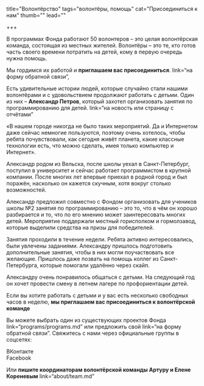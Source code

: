 
title="Волонтёрство"
tags="волонтёры, помощь"
cat="Присоединиться к нам"
thumb=""
lead=""

+++

В программах Фонда работают 50 волонтеров – это целая волонтёрская команда, состоящая из местных жителей. Волонтёры – это те, кто готов часть своего времени потратить на детей, кому в первую очередь нужна помощь. 
<p>Мы гордимся их работой и <b>приглашаем вас присоединиться</b>. link=“на форму обратной связи”,

<p>Есть удивительные истории людей, которые случайно стали нашими волонтёрами и с удовольствием продолжают работать с детьми. Один из них – <b>Александр Петров</b>, который захотел организовать занятия по программированию для детей. link=“на новость или страницу с отчётами”

«В нашем городе никогда не было таких мероприятий. Да и Интернетом даже сейчас немногие пользуются, поэтому очень хотелось, чтобы ребята почувствовали, как сегодня живёт планета, какие классные технологии есть, что можно сделать, имея только компьютер и Интернет». 

Александр родом из Вельска, после школы уехал в Санкт-Петербург, поступил в университет и сейчас работает программистом в крупной компании. После многих лет впервые приехал в родной город и был поражён, насколько он кажется скучным, хотя вокруг столько возможностей. 

Александр предложил совместно с Фондом организовать для учеников школы №2 занятия по программированию – это то, что в чём он хорошо разбирается и то, что по его мнению может заинтересовать многих детей. Мероприятие поддержали местный горисполком и гормолзавод, которые выделили средства на призы для победителей. 

Занятия проходили в течение недели. Ребята активно интересовались, были увлечены заданиями. Александру пришлось подготовить дополнительные занятия, чтобы в них могли поучаствовать все желающие. Пришлось даже позвать на помощь коллег из Санкт-Петербурга, которые помогали удалённо через скайп. 

Александру очень понравилось общаться с детьми. На следующий год он хочет провести смену в летнем лагере по профориентации детей. 

Если вы хотите работать с детьми и у вас есть несколько свободных часов в неделю, <b>мы приглашаем вас присоединиться к волонтёрской команде</b> 

Вы можете выбрать один из существующих проектов Фонда link=“programs/programs.md” или предложить свой link=“на форму обратной связи”. 
Свяжитесь с нами через официальные группы в соцсетях: 

ВКонтакте<br>
Facebook <br>

Или <b>пишите координаторам волонтёрской команды Артуру и Елене Кореневым</b> link=“about/team.md”

